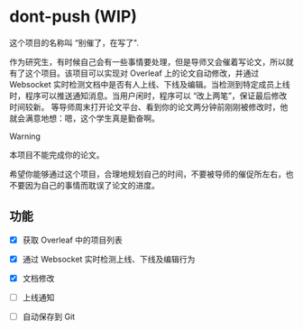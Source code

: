 # dont-push (WIP)

这个项目的名称叫 “别催了，在写了".

作为研究生，有时候自己会有一些事情要处理，但是导师又会催着写论文，所以就有了这个项目。该项目可以实现对 Overleaf 上的论文自动修改，并通过
Websocket 实时检测文档中是否有人上线、下线及编辑。当检测到特定成员上线时，程序可以推送通知消息。当用户闲时，程序可以 “改上两笔”，保证最后修改时间较新。
等导师周末打开论文平台、看到你的论文两分钟前刚刚被修改时，他就会满意地想：嗯，这个学生真是勤奋啊。

> [!WARNING]
> 本项目不能完成你的论文。 

希望你能够通过这个项目，合理地规划自己的时间，不要被导师的催促所左右，也不要因为自己的事情而耽误了论文的进度。

## 功能

- [x] 获取 Overleaf 中的项目列表
- [x] 通过 Websocket 实时检测上线、下线及编辑行为
- [x] 文档修改
- [ ] 上线通知
- [ ] 自动保存到 Git  

